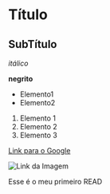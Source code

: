 # Título

## SubTítulo 

*itálico*

**negrito**

- Elemento1
- Elemento2

1) Elemento 1
2) Elemento 2
3) Elemento 3

[Link para o Google](https://www.google.com)

![Link da Imagem](https://res.cloudinary.com/practicaldev/image/fetch/s--ZqwTtpA6--/c_limit%2Cf_auto%2Cfl_progressive%2Cq_auto%2Cw_880/https://dev-to-uploads.s3.amazonaws.com/uploads/articles/6vq45tzju4l6m3aijeoq.png)



Esse é o meu primeiro READ
